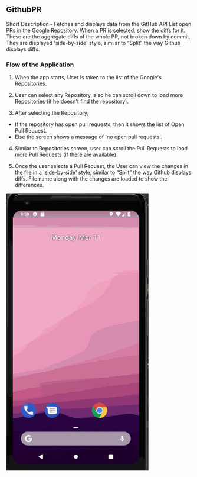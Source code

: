 GithubPR
------
Short Description - Fetches and displays data from the GitHub API List open PRs in the Google Repository. When a PR is selected, show the diffs for it. These are the aggregate diffs of the whole PR, not broken down by commit. They are displayed 'side-by-side' style, similar to “Split” the way Github displays diffs.

### Flow of the Application
1. When the app starts, User is taken to the list of the Google's Repositories.

2. User can select any Repository, also he can scroll down to load more Repositories (if he doesn't find the repository).

3. After selecting the Repository,

 * If the repository has open pull requests, then it shows the list of Open Pull Request.
 * Else the screen shows a message of 'no open pull requests'.
 
4. Similar to Repositories screen, user can scroll the Pull Requests to load more Pull Requests (if there are available).

5. Once the user selects a Pull Request, the User can view the changes in the file in a 'side-by-side' style, similar to “Split” the way Github displays diffs. File name along with the changes are loaded to show the differences.

![](GithubPRDemo.gif)
